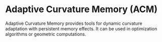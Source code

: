 # Adaptive Curvature Memory (ACM)

Adaptive Curvature Memory provides tools for dynamic curvature adaptation with persistent memory effects. It can be used in optimization algorithms or geometric computations.
